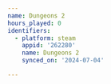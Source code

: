 ```yaml
---
name: Dungeons 2
hours_played: 0
identifiers:
  - platform: steam
    appid: '262280'
    name: Dungeons 2
    synced_on: '2024-07-04'

---
```

